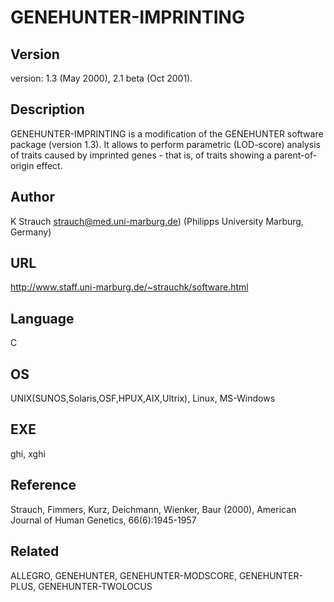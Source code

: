 # GENEHUNTER-IMPRINTING

## Version
version: 1.3 (May 2000), 2.1 beta (Oct 2001).

## Description
GENEHUNTER-IMPRINTING is a modification of the GENEHUNTER software package (version 1.3). It allows to perform parametric (LOD-score) analysis of traits caused by imprinted genes - that is, of traits showing a parent-of-origin effect.

## Author
K Strauch strauch@med.uni-marburg.de) (Philipps University Marburg, Germany)

## URL
http://www.staff.uni-marburg.de/~strauchk/software.html

## Language
C

## OS
UNIX(SUNOS,Solaris,OSF,HPUX,AIX,Ultrix), Linux, MS-Windows

## EXE
ghi, xghi

## Reference
Strauch, Fimmers, Kurz, Deichmann, Wienker, Baur (2000), American Journal of Human Genetics, 66(6):1945-1957

## Related
ALLEGRO, GENEHUNTER, GENEHUNTER-MODSCORE, GENEHUNTER-PLUS, GENEHUNTER-TWOLOCUS